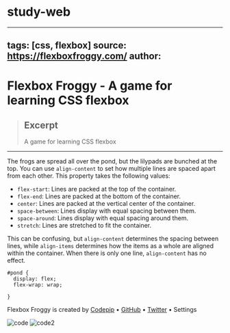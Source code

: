 # study-web


---
tags: [css, flexbox]
source: https://flexboxfroggy.com/
author: 
---

# Flexbox Froggy - A game for learning CSS flexbox

> ## Excerpt
> A game for learning CSS flexbox

---
The frogs are spread all over the pond, but the lilypads are bunched at the top. You can use `align-content` to set how multiple lines are spaced apart from each other. This property takes the following values:

-   `flex-start`: Lines are packed at the top of the container.
-   `flex-end`: Lines are packed at the bottom of the container.
-   `center`: Lines are packed at the vertical center of the container.
-   `space-between`: Lines display with equal spacing between them.
-   `space-around`: Lines display with equal spacing around them.
-   `stretch`: Lines are stretched to fit the container.

This can be confusing, but `align-content` determines the spacing between lines, while `align-items` determines how the items as a whole are aligned within the container. When there is only one line, `align-content` has no effect.

```
#pond {
  display: flex;
  flex-wrap: wrap;

```

```
}
```

Flexbox Froggy is created by [Codepip](https://codepip.com/) • [GitHub](https://github.com/thomaspark/flexboxfroggy/) • [Twitter](https://twitter.com/playcodepip) • Settings


![code](https://user-images.githubusercontent.com/58683199/192308195-5b141b35-c4b4-4058-b151-87cfdfc2a04e.png)
![code2](https://user-images.githubusercontent.com/58683199/192308202-2dd9c21b-3d6c-43c8-b93b-4b1cd4fdee49.png)

